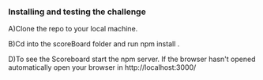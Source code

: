 ### Installing and testing the challenge

A)Clone the repo to your local machine.

B)Cd into the scoreBoard folder and run npm install .

D)To see the Scoreboard start the npm server. If the browser hasn't opened automatically open your browser in http://localhost:3000/
